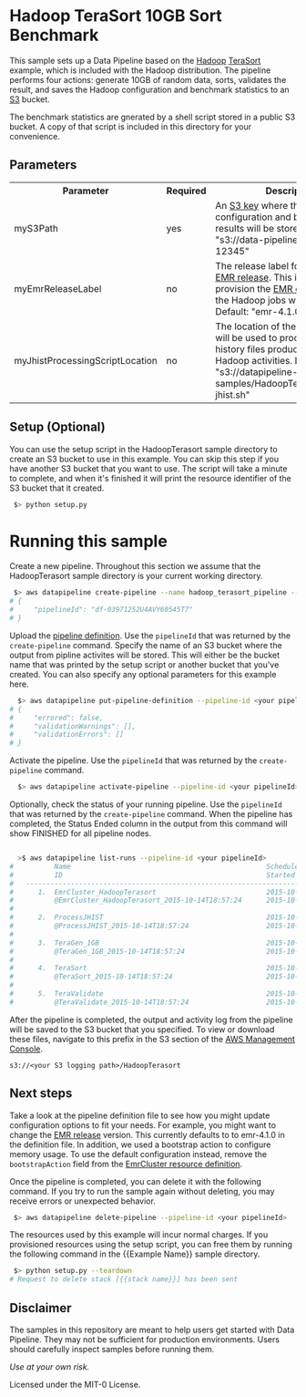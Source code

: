 # Hadoop TeraSort 10GB Sort Benchmark

This sample sets up a Data Pipeline based on the [Hadoop](https://hadoop.apache.org/)
[TeraSort](https://hadoop.apache.org/docs/r2.7.1/api/index.html?org/apache/hadoop/examples/terasort/package-summary.html)
example, which is included with the Hadoop distribution. The pipeline performs four actions:
generate 10GB of random data, sorts, validates the result, and saves the Hadoop configuration and
benchmark statistics to an [S3](https://aws.amazon.com/s3/) bucket.

The benchmark statistics are gnerated by a shell script stored in a public S3 bucket. A copy of that
script is included in this directory for your convenience.

## Parameters

<table>

<tr><th>Parameter</th><th>Required</th><th>Description</th></tr>
<tr>
<td>myS3Path</td>
<td>yes</td>
<td>
An <a href="http://docs.aws.amazon.com/AmazonS3/latest/dev/UsingMetadata.html#object-keys">S3 key</a> where the Hadoop configuration and benchmark results will be stored. Example: "s3://data-pipeline-samples-12345"
</td>
</tr>

<tr>
<td>myEmrReleaseLabel</td>
<td>no</td>
<td>
The release label for the Amazon <a
href="http://docs.aws.amazon.com/ElasticMapReduce/latest/ReleaseGuide/emr-release-components.html">EMR
release</a>. This is used to provision the <a
href="http://docs.aws.amazon.com/ElasticMapReduce/latest/ManagementGuide/emr-what-is-emr.html">EMR
cluster</a> where the Hadoop jobs will be run. Default: "emr-4.1.0"
</td>
</tr>

<tr>
<td>myJhistProcessingScriptLocation</td>
<td>no</td>
<td>The location of the shell script that will be used to process the job history files produced by the Hadoop activities. Default: "s3://datapipeline-samples/HadoopTerasort/process-jhist.sh"
</tr>

</table>

## Setup (Optional)

You can use the setup script in the HadoopTerasort sample directory to create an S3 bucket to use in
this example. You can skip this step if you have another S3 bucket that you want to use. The script
will take a minute to complete, and when it's finished it will print the resource identifier of the
S3 bucket that it created.

```sh
 $> python setup.py
```

# Running this sample

Create a new pipeline. Throughout this section we assume that the HadoopTerasort sample directory is
your current working directory.

```sh
 $> aws datapipeline create-pipeline --name hadoop_terasort_pipeline --unique-id hadoop_terasort_pipeline 
# {
#     "pipelineId": "df-03971252U4AVY60545T7"
# }
```

Upload the [pipeline definition](http://docs.aws.amazon.com/datapipeline/latest/DeveloperGuide/dp-writing-pipeline-definition.html). Use the `pipelineId` that was returned by the `create-pipeline`
command. Specify the name of an S3 bucket where the output from pipline activites will be stored.
This will either be the bucket name that was printed by the setup script or another bucket that
you've created. You can also specify any optional parameters for this example here.


```sh
  $> aws datapipeline put-pipeline-definition --pipeline-id <your pipelineId> --pipeline-definition file://TeraSortHadoopBenchmark.json --parameter-values myS3Path="s3://<your s3 logging path>"
# {
#     "errored": false,
#     "validationWarnings": [],
#     "validationErrors": []
# }
```

Activate the pipeline. Use the `pipelineId` that was returned by the `create-pipeline` command.

```sh
  $> aws datapipeline activate-pipeline --pipeline-id <your pipelineId>
```

Optionally, check the status of your running pipeline. Use the `pipelineId` that was returned by the
`create-pipeline` command. When the pipeline has completed, the Status Ended column in the output
from this command will show FINISHED for all pipeline nodes.

```sh

  >$ aws datapipeline list-runs --pipeline-id <your pipelineId>
#          Name                                                Scheduled Start      Status                 
#          ID                                                  Started              Ended              
#   ---------------------------------------------------------------------------------------------------
#      1.  EmrCluster_HadoopTerasort                           2015-10-14T18:57:24  CREATING               
#          @EmrCluster_HadoopTerasort_2015-10-14T18:57:24      2015-10-14T18:57:28                     
#   
#      2.  ProcessJHIST                                        2015-10-14T18:57:24  WAITING_ON_DEPENDENCIES
#          @ProcessJHIST_2015-10-14T18:57:24                   2015-10-14T18:57:27                     
#   
#      3.  TeraGen_1GB                                         2015-10-14T18:57:24  WAITING_FOR_RUNNER     
#          @TeraGen_1GB_2015-10-14T18:57:24                    2015-10-14T18:57:27                     
#   
#      4.  TeraSort                                            2015-10-14T18:57:24  WAITING_ON_DEPENDENCIES
#          @TeraSort_2015-10-14T18:57:24                       2015-10-14T18:57:27                     
#   
#      5.  TeraValidate                                        2015-10-14T18:57:24  WAITING_ON_DEPENDENCIES
#          @TeraValidate_2015-10-14T18:57:24                   2015-10-14T18:57:28   

```

After the pipeline is completed, the output and activity log from the pipeline will be saved to the S3 bucket that you
specified. To view or download these files, navigate to this prefix in
the S3 section of the [AWS Management Console](https://aws.amazon.com/console/).

    s3://<your S3 logging path>/HadoopTerasort

## Next steps

Take a look at the pipeline definition file to see how you might update configuration options to fit
your needs. For example, you might want to change the [EMR release](http://docs.aws.amazon.com/ElasticMapReduce/latest/ReleaseGuide/emr-release-components.html) version.
This currently defaults to to emr-4.1.0 in
the definition file. In addition, we used a bootstrap action to configure memory usage. To use the
default configuration instead, remove the `bootstrapAction` field from the [EmrCluster resource
definition](http://docs.aws.amazon.com/datapipeline/latest/DeveloperGuide/dp-object-emrcluster.html).

Once the pipeline is completed, you can delete it with the following command. If you try to run the
sample again without deleting, you may receive errors or unexpected behavior.

```sh
 $> aws datapipeline delete-pipeline --pipeline-id <your pipelineId>
```

The resources used by this example will incur normal charges. If you provisioned resources using the
setup script, you can free them by running the following command in the {{Example Name}} sample directory.

```sh
 $> python setup.py --teardown
# Request to delete stack [{{stack name}}] has been sent
```

## Disclaimer

The samples in this repository are meant to help users get started with Data Pipeline. They may not
be sufficient for production environments. Users should carefully inspect samples before running
them.

*Use at your own risk.*

Licensed under the MIT-0 License.
